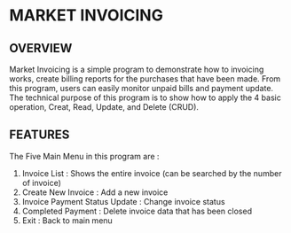 # MARKET INVOICING

## OVERVIEW

Market Invoicing is a simple program to demonstrate how to invoicing works, create billing reports for the purchases that have been made. From this program, users can easily monitor unpaid bills and payment update. The technical purpose of this program is to show how to apply the 4 basic operation, Creat, Read, Update, and Delete (CRUD). 

## FEATURES
The Five Main Menu in this program are :
  1. Invoice List                   : Shows the entire invoice (can be searched by the number of invoice)
  2. Create New Invoice             : Add a new invoice
  3. Invoice Payment Status Update  : Change invoice status
  4. Completed Payment              : Delete invoice data that has been closed
  5. Exit                           : Back to main menu
